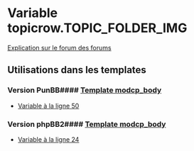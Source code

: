 # Variable topicrow.TOPIC_FOLDER_IMG
[Explication sur le forum des forums](http://forum.forumactif.com/t294113-listing-des-variables#topicrow.TOPIC_FOLDER_IMG)
## Utilisations dans les templates
### Version PunBB#### [Template modcp_body](punbb/modcp_body.md)
* [Variable à la ligne 50](../punbb/modcp_body.tpl#L50)
### Version phpBB2#### [Template modcp_body](subsilver/modcp_body.md)
* [Variable à la ligne 24](../subsilver/modcp_body.tpl#L24)